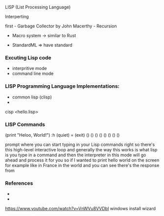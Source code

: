 LISP (List Processing Language)




Interperting


first
    - Garbage Collector by John Macerthy
    - Recursion


- Macro system -> similar to Rust


- StandardML => have standard

### Excuting Lisp code
- interpritive mode
- command line mode
### LISP Programming Language Implementations:
- common lisp (clisp)
-

cisp <hello.lisp>
### LISP Commands
(print "Heloo, World!")
:h
(quiet) = (exit)
()
()
()
()
()
()
()
()



prompt where you can start typing in your Lisp commands right so there's this high-level interactive loop and generally the way this works is what lisp is you type in a command and then the interpreter in this mode will go ahead and process it for you so if I wanted to print hello world on the screen for example like in France in the world and you can see there's the response from


### References
- [](https://www.youtube.com/playlist?list=PLaatXkJEXKyJYW3c7aijrGMdxQ884S2fW)
- [](https://www.youtube.com/watch?v=G3FDnNZF5uA)


https://www.youtube.com/watch?v=VnWVu8VVDbI
 windows install wizard
